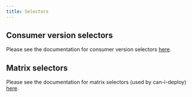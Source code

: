 ```yaml
---
title: Selectors
---
```


## Consumer version selectors

Please see the documentation for consumer version selectors [here](selectors/consumer_version_selectors).

## Matrix selectors

Please see the documentation for matrix selectors \(used by can-i-deploy\) [here](matrix_selectors).
